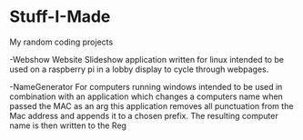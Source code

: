 # Stuff-I-Made
My random coding projects

-Webshow 
  Website Slideshow application written for linux intended to be used on a raspberry pi in a lobby display to cycle through webpages.
  
-NameGenerator
  For computers running windows intended to be used in combination with an application which changes a computers name when passed the MAC as an arg this application removes all punctuation from the Mac address and appends it to a chosen prefix. The resulting computer name is then written to the Reg 
